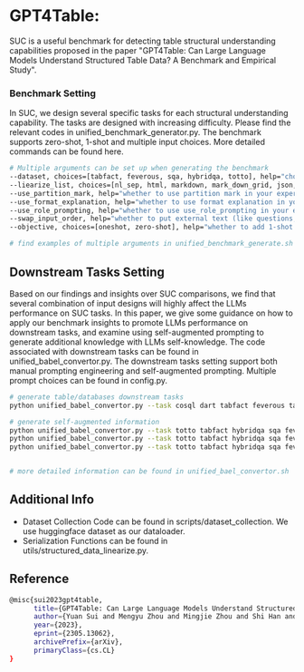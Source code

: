 # GPT4Table:

SUC is a useful benchmark for detecting table structural understanding capabilities proposed in the paper "GPT4Table: Can Large Language Models Understand Structured Table Data? A Benchmark and Empirical Study".

### Benchmark Setting

In SUC, we design several specific tasks for each structural understanding capability. The tasks are designed with increasing difficulty. Please find the relevant codes in unified_benchmark_generator.py. The benchmark supports zero-shot, 1-shot and multiple input choices. More detailed commands can be found here.

```bash
# Multiple arguments can be set up when generating the benchmark
--dataset, choices=[tabfact, feverous, sqa, hybridqa, totto], help="choose which dataset you intend to use in your experiments"
--liearize_list, choices=[nl_sep, html, markdown, mark_down_grid, json, xml, latex], help="choose which linearization function you want to use, currently, SUC supports using nl_sep, html, markdown, mark_down_grid, json, xml, latex"
--use_partition_mark, help="whether to use partition mark in your experiments"
--use_format_explanation, help="whether to use format explanation in your experiments"
--use_role_prompting, help="whether to use use_role_prompting in your experiments"
--swap_input_order, help="whether to put external text (like questions, statement) ahead of tables."
--objective, choices=[oneshot, zero-shot], help="whether to add 1-shot example to the prompt"

# find examples of multiple arguments in unified_benchmark_generate.sh
```

## Downstream Tasks Setting

Based on our findings and insights over SUC comparisons, we find that several combination of input designs will highly affect the LLMs performance on SUC tasks. In this paper, we give some guidance on how to apply our benchmark insights to promote LLMs performance on downstream tasks, and examine using  self-augmented prompting to generate additional knowledge with LLMs self-knowledge. The code associated with downstream tasks can be found in unified_babel_convertor.py. The downstream tasks setting support both manual prompting engineering and self-augmented prompting. Multiple prompt choices can be found in config.py.

```bash
# generate table/databases downstream tasks
python unified_babel_convertor.py --task cosql dart tabfact feverous tabfact hybridqa spider totto sql2text logic2text sqa webqsp --objective zero --split train validation --unified --unified_file_output ./exps/downstream_tasks_20230113_log/

# generate self-augmented information
python unified_babel_convertor.py --task totto tabfact hybridqa sqa feverous --objective oneshot --heuristic heur_8 --split validation --unified --unified_file_output  ./exps/downstream_tasks_20230120_self_augmented_p2_log/heur_8  --linear_func html
python unified_babel_convertor.py --task totto tabfact hybridqa sqa feverous --objective oneshot --heuristic heur_9 --split validation --unified --unified_file_output ./exps/downstream_tasks_20230120_self_augmented_p2_log/heur_9  --linear_func html
python unified_babel_convertor.py --task totto tabfact hybridqa sqa feverous --objective oneshot --heuristic heur_10 --split validation --unified --unified_file_output ./exps/downstream_tasks_20230120_self_augmented_p2_log/heur_10 --linear_func html


# more detailed information can be found in unified_bael_convertor.sh
```

## Additional Info

- Dataset Collection Code can be found in scripts/dataset_collection. We use huggingface dataset as our dataloader.
- Serialization Functions can be found in utils/structured_data_linearize.py.

## Reference

```bash
@misc{sui2023gpt4table,
      title={GPT4Table: Can Large Language Models Understand Structured Table Data? A Benchmark and Empirical Study}, 
      author={Yuan Sui and Mengyu Zhou and Mingjie Zhou and Shi Han and Dongmei Zhang},
      year={2023},
      eprint={2305.13062},
      archivePrefix={arXiv},
      primaryClass={cs.CL}
}
```
